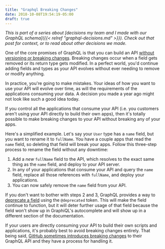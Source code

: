 ```yaml
---
title: "Graphql Breaking Changes"
date: 2018-10-08T19:54:19-05:00
draft: true
---
```


_This is part of a series about [decisions my team and I made with our GraphQL schema]({{< relref "graphql-decisions.md" >}}). Check out that post for context, or to read about other decisions we made._

One of the core promises of GraphQL is that you can build an API [without versioning or breaking changes](https://graphql.org/learn/best-practices/#versioning). Breaking changes occur when a field gets removed or its return type gets modified. In a perfect world, you'd continue adding fields and types as your API evolves without ever needing to remove or modify anything.

In practice, you're going to make mistakes. Your ideas of how you want to use your API will evolve over time, as will the requirements of the applications consuming your data. A decision you made a year ago might not look like such a good idea today.

If you control all the applications that consume your API (i.e. you customers aren't using your API directly to build their own apps), then it's totally possible to make breaking changes to your API without breaking any of your apps.

Here's a simplified example. Let's say your `User` type has a `name` field, but you want to rename it to `fullName`. You have a couple apps that read the `name` field, so deleting that field will break your apps. Follow this three-step process to rename the field without any downtime:

1. Add a _new_ `fullName` field to the API, which resolves to the exact same thing as the `name` field, and deploy to your API server.
2. In any of your applications that consume your API and query the `name` field, replace all those references with `fullName`, and deploy your applications.
3. You can now safely remove the `name` field from your API.

If you don't want to bother with steps 2 and 3, GraphQL provides a way to [deprecate a field](https://facebook.github.io/graphql/draft/#sec-Field-Deprecation) using the `@deprecated` token. This will make the field continue to function, but it will deter further usage of that field because the field won't show up in GraphiQL's autocomplete and will show up in a different section of the documentation.

If your users are directly consuming your API to build their own scripts and applications, it's probably best to avoid breaking changes entirely. That being said, [GitHub sometimes introduces breaking changes](https://developer.github.com/v4/breaking_changes/) to their GraphQL API and they have a process for handling it.
